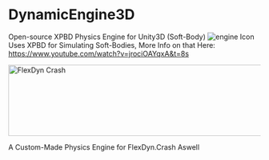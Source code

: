 # DynamicEngine3D
Open-source XPBD Physics Engine for Unity3D
(Soft-Body)
![engine Icon](https://github.com/user-attachments/assets/3f28f46e-5c8f-4fb0-8106-aca79122ad5e)
Uses XPBD for Simulating Soft-Bodies, More Info on that Here: https://www.youtube.com/watch?v=jrociOAYqxA&t=8s

<img width="640" height="143" alt="FlexDyn Crash" src="https://github.com/user-attachments/assets/f2d5aca5-2c7c-4032-b192-838f6dd6c7d8" />

A Custom-Made Physics Engine for FlexDyn.Crash Aswell
